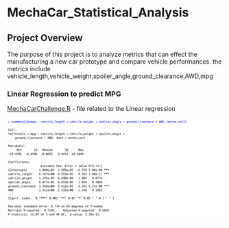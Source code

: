# MechaCar_Statistical_Analysis

## Project Overview 

The purpose of this project is to analyze metrics that can effect the manufacturing a new car prototype and compare vehicle performances. the metrics include vehicle_length,vehicle_weight,spoiler_angle,ground_clearance,AWD,mpg

### Linear Regression to predict MPG

[MechaCarChallenge.R](MechaCarChallenge.r) -  file related to the Linear regression 


![main](resources/linear_regression_summary.png)
